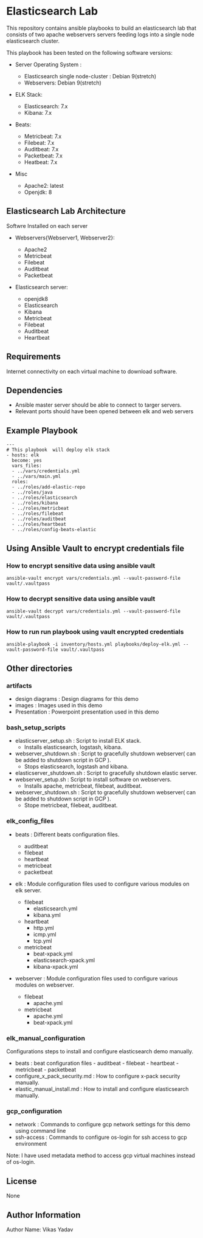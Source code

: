 # Elasticsearch Lab

This repository contains ansible playbooks to build an elasticsearch lab that consists of two apache webservers servers feeding logs into a single node elasticsearch cluster.

This playbook has been tested on the following software versions:

- Server Operating System :
  - Elasticsearch single node-cluster : Debian 9(stretch)
  - Webservers: Debian 9(stretch)

- ELK Stack:
  - Elasticsearch: 7.x
  - Kibana: 7.x

- Beats:
  - Metricbeat: 7.x
  - Filebeat: 7.x
  - Auditbeat: 7.x
  - Packetbeat: 7.x
  - Heatbeat: 7.x

- Misc
  - Apache2: latest
  - Openjdk: 8

## Elasticsearch Lab Architecture

Softwre Installed on each server
- Webservers{Webserver1, Webserver2}:
  - Apache2
  - Metricbeat
  - Filebeat
  - Auditbeat
  - Packetbeat

- Elasticsearch server:
  - openjdk8
  - Elasticsearch
  - Kibana
  - Metricbeat
  - Filebeat
  - Auditbeat
  - Heartbeat

## Requirements

Internet connectivity on each virtual machine to download software.

## Dependencies

- Ansible master server should be able to connect to targer servers.
- Relevant ports should have been opened between elk and web servers

## Example Playbook

    ---
    # This playbook  will deploy elk stack
    - hosts: elk
      become: yes
      vars_files: 
      - ../vars/credentials.yml
      - ../vars/main.yml
      roles:
      - ../roles/add-elastic-repo
      - ../roles/java
      - ../roles/elasticsearch
      - ../roles/kibana
      - ../roles/metricbeat
      - ../roles/filebeat
      - ../roles/auditbeat
      - ../roles/heartbeat
      - ../roles/config-beats-elastic


## Using Ansible Vault to encrypt credentials file

### How to encrypt sensitive data using ansible vault

    ansible-vault encrypt vars/credentials.yml --vault-password-file vault/.vaultpass

### How to decrypt sensitive data using ansible vault

    ansible-vault decrypt vars/credentials.yml --vault-password-file vault/.vaultpass

### How to run run playbook using vault encrypted credentials

    ansible-playbook -i inventory/hosts.yml playbooks/deploy-elk.yml --vault-password-file vault/.vaultpass

## Other directories

### artifacts
 - design diagrams : Design diagrams for this demo
 - images : Images used in this demo
 - Presentation : Powerpoint presentation used in this    demo

### bash_setup_scripts
- elasticserver_setup.sh : Script to install ELK stack. 
  - Installs elasticsearch, logstash, kibana.
- webserver_shutdown.sh : Script to gracefully shutdown webserver( can be added to shutdown script in GCP ).
  - Stops elasticsearch, logstash and kibana.
- elasticserver_shutdown.sh : Script to gracefully shutdown elastic server.
- webserver_setup.sh : Script to install software on webservers.
  - Installs apache, metricbeat, filebeat, auditbeat.
- webserver_shutdown.sh : Script to gracefully shutdown webserver( can be added to shutdown script in GCP ).
  - Stope metricbeat, filebeat, auditbeat.

### elk_config_files
 - beats : Different beats configuration files.
   - auditbeat
   - filebeat
   - heartbeat
   - metricbeat
   - packetbeat
 - elk : Module configuration files used to configure     various modules on elk server.
   - filebeat
      - elasticsearch.yml
      - kibana.yml
   - heartbeat
      - http.yml
      - icmp.yml
      - tcp.yml
   - metricbeat
      - beat-xpack.yml
      - elasticsearch-xpack.yml
      - kibana-xpack.yml

 - webserver : Module configuration files used to configure various modules on webserver.
   - filebeat
     - apache.yml
   - metricbeat
     - apache.yml
     - beat-xpack.yml

### elk_manual_configuration
 Configurations steps to install and configure elasticsearch demo manually.
 - beats : beat configuration files
           - auditbeat
           - filebeat
           - heartbeat
           - metricbeat
           - packetbeat
 - configure_x_pack_security.md : How to configure x-pack security manually. 
 - elastic_manual_install.md : How to install and configure elasticsearch manually. 

### gcp_configuration
 - network : Commands to configure gcp network settings for this demo using command line
 - ssh-access : Commands to configure os-login for ssh access to gcp environment

 Note: I have used metadata method to access gcp virtual machines instead of os-login.


## License

None


## Author Information

Author Name: Vikas Yadav
